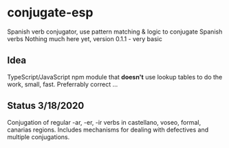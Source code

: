 # conjugate-esp

Spanish verb conjugator, use pattern matching & logic to conjugate Spanish verbs
Nothing much here yet, version 0.1.1 - very basic

## Idea

TypeScript/JavaScript npm module that **doesn't** use lookup tables to do the work, small, fast.  Preferrably correct ...

## Status 3/18/2020

Conjugation of regular -ar, -er, -ir verbs in castellano, voseo, formal, canarias regions.
Includes mechanisms for dealing with defectives and multiple conjugations.
